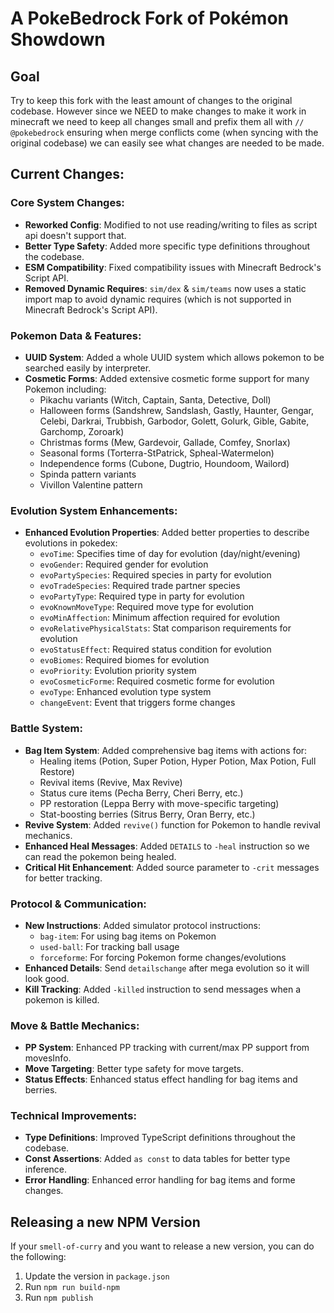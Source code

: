# A PokeBedrock Fork of Pokémon Showdown

## Goal

Try to keep this fork with the least amount of changes to the original codebase. However since we NEED to make changes to make it work in minecraft we need to keep all changes small and prefix them all with `// @pokebedrock` ensuring when merge conflicts come (when syncing with the original codebase) we can easily see what changes are needed to be made.

## Current Changes:

### Core System Changes:
- **Reworked Config**: Modified to not use reading/writing to files as script api doesn't support that.
- **Better Type Safety**: Added more specific type definitions throughout the codebase.
- **ESM Compatibility**: Fixed compatibility issues with Minecraft Bedrock's Script API.
- **Removed Dynamic Requires**: `sim/dex` & `sim/teams` now uses a static import map to avoid dynamic requires (which is not supported in Minecraft Bedrock's Script API).

### Pokemon Data & Features:
- **UUID System**: Added a whole UUID system which allows pokemon to be searched easily by interpreter.
- **Cosmetic Forms**: Added extensive cosmetic forme support for many Pokemon including:
  - Pikachu variants (Witch, Captain, Santa, Detective, Doll)
  - Halloween forms (Sandshrew, Sandslash, Gastly, Haunter, Gengar, Celebi, Darkrai, Trubbish, Garbodor, Golett, Golurk, Gible, Gabite, Garchomp, Zoroark)
  - Christmas forms (Mew, Gardevoir, Gallade, Comfey, Snorlax)
  - Seasonal forms (Torterra-StPatrick, Spheal-Watermelon)
  - Independence forms (Cubone, Dugtrio, Houndoom, Wailord)
  - Spinda pattern variants
  - Vivillon Valentine pattern

### Evolution System Enhancements:
- **Enhanced Evolution Properties**: Added better properties to describe evolutions in pokedex:
  - `evoTime`: Specifies time of day for evolution (day/night/evening)
  - `evoGender`: Required gender for evolution
  - `evoPartySpecies`: Required species in party for evolution
  - `evoTradeSpecies`: Required trade partner species
  - `evoPartyType`: Required type in party for evolution
  - `evoKnownMoveType`: Required move type for evolution
  - `evoMinAffection`: Minimum affection required for evolution
  - `evoRelativePhysicalStats`: Stat comparison requirements for evolution
  - `evoStatusEffect`: Required status condition for evolution
  - `evoBiomes`: Required biomes for evolution
  - `evoPriority`: Evolution priority system
  - `evoCosmeticForme`: Required cosmetic forme for evolution
  - `evoType`: Enhanced evolution type system
  - `changeEvent`: Event that triggers forme changes

### Battle System:
- **Bag Item System**: Added comprehensive bag items with actions for:
  - Healing items (Potion, Super Potion, Hyper Potion, Max Potion, Full Restore)
  - Revival items (Revive, Max Revive)
  - Status cure items (Pecha Berry, Cheri Berry, etc.)
  - PP restoration (Leppa Berry with move-specific targeting)
  - Stat-boosting berries (Sitrus Berry, Oran Berry, etc.)
- **Revive System**: Added `revive()` function for Pokemon to handle revival mechanics.
- **Enhanced Heal Messages**: Added `DETAILS` to `-heal` instruction so we can read the pokemon being healed.
- **Critical Hit Enhancement**: Added source parameter to `-crit` messages for better tracking.

### Protocol & Communication:
- **New Instructions**: Added simulator protocol instructions:
  - `bag-item`: For using bag items on Pokemon
  - `used-ball`: For tracking ball usage
  - `forceforme`: For forcing Pokemon forme changes/evolutions
- **Enhanced Details**: Send `detailschange` after mega evolution so it will look good.
- **Kill Tracking**: Added `-killed` instruction to send messages when a pokemon is killed.

### Move & Battle Mechanics:
- **PP System**: Enhanced PP tracking with current/max PP support from movesInfo.
- **Move Targeting**: Better type safety for move targets.
- **Status Effects**: Enhanced status effect handling for bag items and berries.

### Technical Improvements:
- **Type Definitions**: Improved TypeScript definitions throughout the codebase.
- **Const Assertions**: Added `as const` to data tables for better type inference.
- **Error Handling**: Enhanced error handling for bag items and forme changes.

## Releasing a new NPM Version

If your `smell-of-curry` and you want to release a new version, you can do the following:

1. Update the version in `package.json`
2. Run `npm run build-npm`
3. Run `npm publish`
